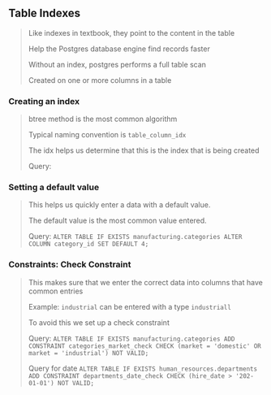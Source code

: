 ## Table Indexes
> Like indexes in textbook, they point to the content in the table
> 
> Help the Postgres database engine find records faster
> 
> Without an index, postgres performs a full table scan
> 
> Created on one or more columns in a table
>
 
### Creating an index
> btree method is the most common algorithm
>
> Typical naming convention is `table_column_idx`
> 
> The idx helps us determine that this is the index that is being created
>
> Query: 

### Setting a default value
> This helps us quickly enter a data with a default value.
> 
> The default value is the most common value entered.
>
> Query: ```ALTER TABLE IF EXISTS manufacturing.categories
    ALTER COLUMN category_id SET DEFAULT 4;```

### Constraints: Check Constraint
> This makes sure that we enter the correct data into columns that have common entries
>
> Example: `industrial` can be entered with a type `industriall`
> 
> To avoid this we set up a check constraint
> 
> Query: ```ALTER TABLE IF EXISTS manufacturing.categories
    ADD CONSTRAINT categories_market_check CHECK (market = 'domestic' OR market = 'industrial')
    NOT VALID;```
> 
> Query for date ```ALTER TABLE IF EXISTS human_resources.departments
    ADD CONSTRAINT departments_date_check CHECK (hire_date > '202-01-01')
    NOT VALID;```